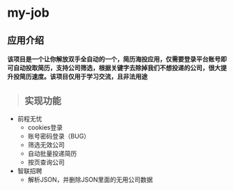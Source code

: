 
# my-job
## 应用介绍
#### 该项目是一个让你解放双手全自动的一个，简历海投应用，仅需要登录平台账号即可自动投取简历，支持公司筛选，根据关键字去除掉我们不想投递的公司，很大提升投简历速度。该项目仅用于学习交流，且非法用途

> ## 实现功能
+ 前程无忧
   + cookies登录
   + 账号密码登录（BUG）
   + 筛选无效公司
   + 自动批量投递简历
   + 按页查询公司
+ 智联招聘
   + 解析JSON，并删除JSON里面的无用公司数据
   
